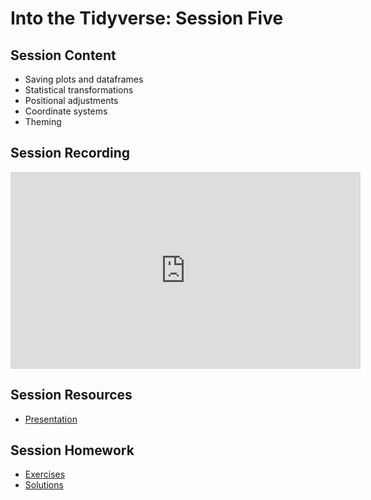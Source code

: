 # Into the Tidyverse: Session Five

## Session Content

- Saving plots and dataframes
- Statistical transformations	
- Positional adjustments	
- Coordinate systems	
- Theming

## Session Recording

<iframe width="560" height="315" src="https://www.youtube.com/embed/hB46g6fYsQg" frameborder="0" allow="accelerometer; autoplay; clipboard-write; encrypted-media; gyroscope; picture-in-picture" allowfullscreen></iframe>

## Session Resources

- [Presentation](https://warwickdatasciencesociety.github.io/into-the-tidyverse/session-five/session_five_presentation.html)

## Session Homework

- [Exercises](https://warwickdatasciencesociety.github.io/into-the-tidyverse/session-five/session_five_exercises.nb.html#/)
- [Solutions](https://warwickdatasciencesociety.github.io/into-the-tidyverse/session-five/session_five_solutions.nb.html#/)

